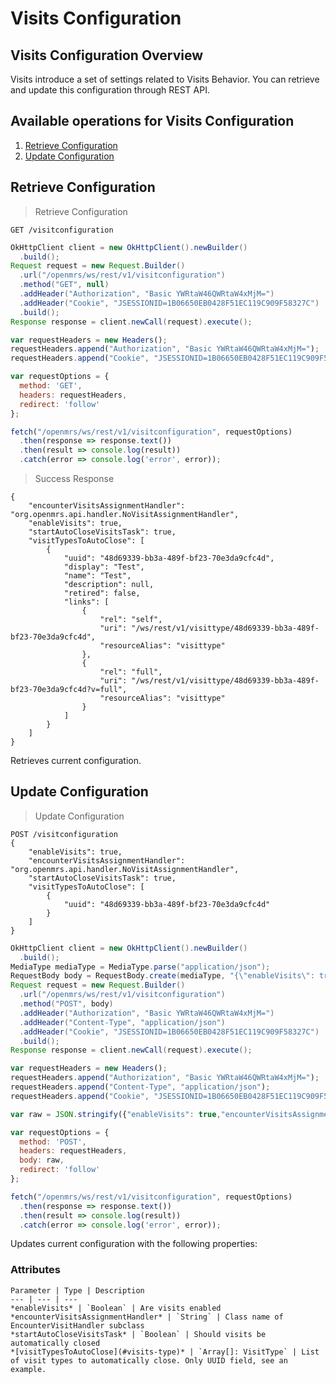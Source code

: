 # Visits Configuration

## Visits Configuration Overview

Visits introduce a set of settings related to Visits Behavior. You can retrieve and update this configuration through REST API.

## Available operations for Visits Configuration

1. [Retrieve Configuration](#retrieve-configuration)
2. [Update Configuration](#update-configuration)

## Retrieve Configuration

> Retrieve Configuration

```shell
GET /visitconfiguration
```

```java
OkHttpClient client = new OkHttpClient().newBuilder()
  .build();
Request request = new Request.Builder()
  .url("/openmrs/ws/rest/v1/visitconfiguration")
  .method("GET", null)
  .addHeader("Authorization", "Basic YWRtaW46QWRtaW4xMjM=")
  .addHeader("Cookie", "JSESSIONID=1B06650EB0428F51EC119C909F58327C")
  .build();
Response response = client.newCall(request).execute();
```


```javascript
var requestHeaders = new Headers();
requestHeaders.append("Authorization", "Basic YWRtaW46QWRtaW4xMjM=");
requestHeaders.append("Cookie", "JSESSIONID=1B06650EB0428F51EC119C909F58327C");

var requestOptions = {
  method: 'GET',
  headers: requestHeaders,
  redirect: 'follow'
};

fetch("/openmrs/ws/rest/v1/visitconfiguration", requestOptions)
  .then(response => response.text())
  .then(result => console.log(result))
  .catch(error => console.log('error', error));
```

> Success Response

```response
{
    "encounterVisitsAssignmentHandler": "org.openmrs.api.handler.NoVisitAssignmentHandler",
    "enableVisits": true,
    "startAutoCloseVisitsTask": true,
    "visitTypesToAutoClose": [
        {
            "uuid": "48d69339-bb3a-489f-bf23-70e3da9cfc4d",
            "display": "Test",
            "name": "Test",
            "description": null,
            "retired": false,
            "links": [
                {
                    "rel": "self",
                    "uri": "/ws/rest/v1/visittype/48d69339-bb3a-489f-bf23-70e3da9cfc4d",
                    "resourceAlias": "visittype"
                },
                {
                    "rel": "full",
                    "uri": "/ws/rest/v1/visittype/48d69339-bb3a-489f-bf23-70e3da9cfc4d?v=full",
                    "resourceAlias": "visittype"
                }
            ]
        }
    ]
}
```

Retrieves current configuration.

## Update Configuration

> Update Configuration

```shell
POST /visitconfiguration
{
    "enableVisits": true,
    "encounterVisitsAssignmentHandler": "org.openmrs.api.handler.NoVisitAssignmentHandler",
    "startAutoCloseVisitsTask": true,
    "visitTypesToAutoClose": [
        {
            "uuid": "48d69339-bb3a-489f-bf23-70e3da9cfc4d"
        }
    ]
}
```

```java
OkHttpClient client = new OkHttpClient().newBuilder()
  .build();
MediaType mediaType = MediaType.parse("application/json");
RequestBody body = RequestBody.create(mediaType, "{\"enableVisits\": true,\"encounterVisitsAssignmentHandler\":\"org.openmrs.api.handler.NoVisitAssignmentHandler\",\"startAutoCloseVisitsTask\": true,\"visitTypesToAutoClose\": [{\"uuid\": \"48d69339-bb3a-489f-bf23-70e3da9cfc4d\"}]}");
Request request = new Request.Builder()
  .url("/openmrs/ws/rest/v1/visitconfiguration")
  .method("POST", body)
  .addHeader("Authorization", "Basic YWRtaW46QWRtaW4xMjM=")
  .addHeader("Content-Type", "application/json")
  .addHeader("Cookie", "JSESSIONID=1B06650EB0428F51EC119C909F58327C")
  .build();
Response response = client.newCall(request).execute();
```

```javascript
var requestHeaders = new Headers();
requestHeaders.append("Authorization", "Basic YWRtaW46QWRtaW4xMjM=");
requestHeaders.append("Content-Type", "application/json");
requestHeaders.append("Cookie", "JSESSIONID=1B06650EB0428F51EC119C909F58327C");

var raw = JSON.stringify({"enableVisits": true,"encounterVisitsAssignmentHandler":"org.openmrs.api.handler.NoVisitAssignmentHandler","startAutoCloseVisitsTask": true,"visitTypesToAutoClose": [{"uuid": "48d69339-bb3a-489f-bf23-70e3da9cfc4d"}]});

var requestOptions = {
  method: 'POST',
  headers: requestHeaders,
  body: raw,
  redirect: 'follow'
};

fetch("/openmrs/ws/rest/v1/visitconfiguration", requestOptions)
  .then(response => response.text())
  .then(result => console.log(result))
  .catch(error => console.log('error', error));
```

Updates current configuration with the following properties:

### Attributes
    Parameter | Type | Description
    --- | --- | ---
    *enableVisits* | `Boolean` | Are visits enabled
    *encounterVisitsAssignmentHandler* | `String` | Class name of EncounterVisitHandler subclass
    *startAutoCloseVisitsTask* | `Boolean` | Should visits be automatically closed
    *[visitTypesToAutoClose](#visits-type)* | `Array[]: VisitType` | List of visit types to automatically close. Only UUID field, see an example.
